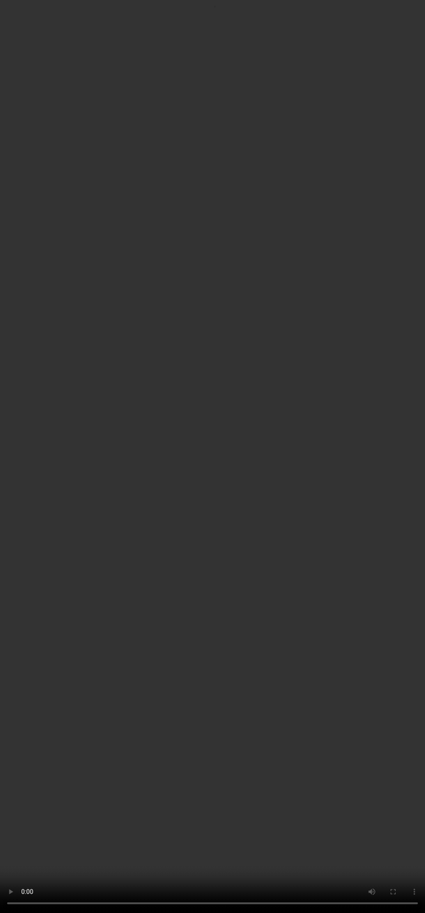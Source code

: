 <div style="padding: 5px; background-color:rgb(253, 252, 222); color: black; text-decoration: none; border-radius: 5px;">
  ## Objectives:

  > 1. Understand the concept of information retrieval and its importance.
  > 2. Create a data sample used to train the model to perform RAG.
  > 3. Learn to extract important information from documents.
  > 4. Generate high quality questions integrating multiple creative elements.
  > 5. Understand how to provide evidence and generate well-formatted answers.
</div>

# The Big Question

## What is Retrieval Augmented Generation (RAG)?

<video src="${PRIVATE_VIDEO_INTRO_2}" frameborder="0" allowfullscreen style="position: absolute; top: 0; left: 0; width: 100%; height: 100%; border: none; object-fit: cover;" controls="" controlslist="nodownload nofullscreen" style="width: 100%" />

As the use of Large Language Models (LLMs) grows, there's increasing demand for these models to provide precise, up-to-date, and domain-specific information. One method gaining traction in addressing these needs is **Retrieval-Augmented Generation (RAG)**. Using this approach, the model extracts information from a large pool of external sources and integrates this with its generative abilities to produce a high-quality response.

Simply put, the model does all the research work for you. Now, you don’t have to go through multiple links, records, and articles to come up with a verified answer; RAG-trained AI assistants can do it all for you!

For example, instead of providing a general answer about climate change based on its training data, an LLM using the RAG method knows it has to access some evidence-based reports and documents. So, it would retrieve the latest climate change reports published by the IPCC and integrate its findings into the response. This capability is especially useful in domains where accuracy and recency are critical, such as medicine, law, or research.

<img height="300" width="900" src="${PRIVATE_IMAGE_INTRO_1}" />

The RAG workflow diagram shows how user queries interact with large pools of data and leads the model to generate accurate responses backed by evidence.